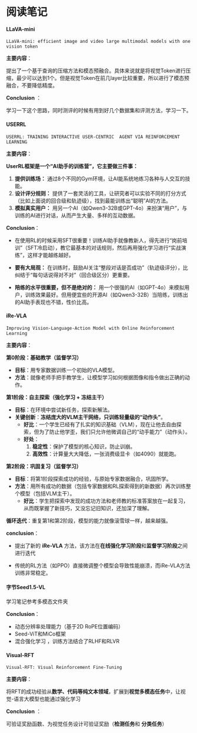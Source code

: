 # 阅读笔记


#### LLaVA-mini

`LLaVA-mini: efficient image and video large multimodal models with one vision token`

**主要内容**：

提出了一个基于查询的压缩方法和模态预融合。具体来说就是将视觉Token进行压缩，最少可以达到1个。但是视觉Token在前几layer比较重要，所以进行了模态预融合，不要降低精度。

**Conclusion** ：

学习一下这个思路，同时测评的时候有用到好几个数据集和评测方法，学习一下。





#### USERRL

`USERRL: TRAINING INTERACTIVE USER-CENTRIC  AGENT VIA REINFORCEMENT LEARNING`

**主要内容**：

**UserRL框架是一个“AI助手的训练营”，它主要做三件事：**

1. **提供训练场：** 通过8个不同的Gym环境，让AI能系统地练习各种与人交互的技能。
2. **设计评分规则：** 提供了一套灵活的工具，让研究者可以实验不同的打分方式（比如上面说的回合级和轨迹级），找到最能训练出“聪明”AI的方法。
3. **模拟真实用户：** 用另一个AI（如Qwen3-32B或GPT-4o）来扮演“用户”，与训练的AI进行对话，从而产生大量、多样的互动数据。

**Conclusion**：

- 在使用RL的时候采用SFT很重要！训练AI助手就像教新人，得先进行“岗前培训”（SFT冷启动），教它最基本的对话规则，然后再用强化学习进行“实战演练”，这样才能越练越好。

- **要有大局观：** 在训练时，鼓励AI关注“整段对话是否成功”（轨迹级评分），比纠结于“每句话说得对不对”（回合级区分）更重要。
- **陪练的水平很重要，但不是绝对的：** 用一个很强的AI（如GPT-4o）来模拟用户，训练效果最好。但用便宜些的开源AI（如Qwen3-32B）当陪练，训练出的AI助手表现也不错，性价比高。





#### **iRe-VLA**

`Improving Vision-Language-Action Model with Online Reinforcement Learning`

**主要内容**：

**第0阶段：基础教学（监督学习）**

- **目标**：用专家数据训练一个初始的VLA模型。
- **方法**：就像老师手把手教学生，让模型学习如何根据图像和指令做出正确的动作。

**第1阶段：自主探索（强化学习 + 冻结主干）**

- **目标**：在环境中尝试新任务，探索新解法。
- **关键创新**：**冻结庞大的VLM主干网络，只训练轻量级的“动作头”**。
  - **好比**：一个学生已经有了扎实的知识基础（VLM），现在让他去自由探索，但为了防止他学歪，我们只允许他微调自己的“动手能力”（动作头）。
  - **好处**：
    1. **稳定性**：保护了模型的核心知识，防止训崩。
    2. **高效性**：计算量大大降低，一张消费级显卡（如4090）就能跑。

**第2阶段：巩固复习（监督学习）**

- **目标**：将第1阶段探索成功的经验，与原始专家数据融合，巩固所学。
- **方法**：用所有成功的数据（包括专家数据和RL探索得到的新数据）再次训练整个模型（包括VLM主干）。
  - **好比**：学生把探索中发现的成功方法和老师教的标准答案放在一起复习，从而既掌握了新技巧，又没忘记旧知识，还加深了理解。

**循环迭代**：重复第1和第2阶段，模型的能力就像滚雪球一样，越来越强。

**conclusion**：

- 提出了新的 **iRe-VLA** 方法，该方法在**在线强化学习阶段**和**监督学习阶段**之间进行迭代

- 传统的RL方法（如PPO）直接微调整个模型会导致性能崩溃，而iRe-VLA方法训练非常稳定。





#### 字节Seed1.5-VL

学习笔记参考多模态文件夹

**Conclusion**：

- 动态分辨率处理能力（基于2D RoPE位置编码）
- Seed-ViT和MiCo框架
- 混合强化学习 ，训练方法结合了RLHF和RLVR





#### Visual-RFT

`Visual-RFT: Visual Reinforcement Fine-Tuning`

**主要内容**：

将RFT的成功经验从**数学、代码等纯文本领域**，扩展到**视觉多模态任务**中，让视觉-语言大模型也能通过强化学习

**Conclusion** ：

可验证奖励函数、为视觉任务设计可验证奖励（**检测任务**和 **分类任务**）


